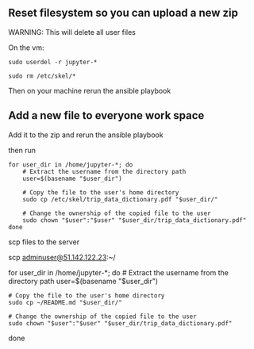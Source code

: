 ## Reset filesystem so you can upload a new zip

WARNING: This will delete all user files

On the vm:

```
sudo userdel -r jupyter-*
```

```
sudo rm /etc/skel/*
```

Then on your machine rerun the ansible playbook


## Add a new file to everyone work space

Add it to the zip and rerun the ansible playbook

then run 

```
for user_dir in /home/jupyter-*; do
    # Extract the username from the directory path
    user=$(basename "$user_dir")

    # Copy the file to the user's home directory
    sudo cp /etc/skel/trip_data_dictionary.pdf "$user_dir/"

    # Change the ownership of the copied file to the user
    sudo chown "$user":"$user" "$user_dir/trip_data_dictionary.pdf"
done
```

scp files to the server

scp <file> adminuser@51.142.122.23:~/

for user_dir in /home/jupyter-*; do
    # Extract the username from the directory path
    user=$(basename "$user_dir")

    # Copy the file to the user's home directory
    sudo cp ~/README.md "$user_dir/"

    # Change the ownership of the copied file to the user
    sudo chown "$user":"$user" "$user_dir/trip_data_dictionary.pdf"
done



